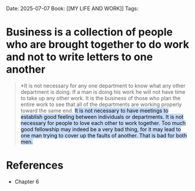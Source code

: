 Date: 2025-07-07
Book: [[MY LIFE AND WORK]]
Tags: 
# Business is a collection of people who are brought together to do work and not to write letters to one another

>*It is not necessary for any one department to know what any other department is doing. If a man is doing his work he will not have time to take up any other work. It is the business of those who plan the entire work to see that all of the departments are working properly toward the same end. <mark style="background: #ADCCFFA6;">It is not necessary to have meetings to establish good feeling between individuals or departments. It is not necessary for people to love each other to work together. Too much good fellowship may indeed be a very bad thing, for it may lead to one man trying to cover up the faults of another. That is bad for both men. </mark>

# References
- Chapter 6